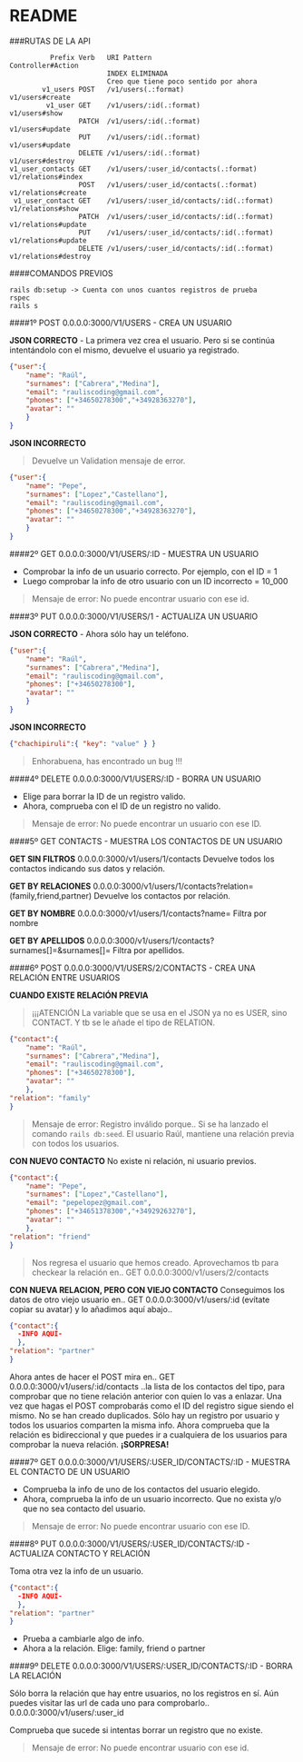 # README

###RUTAS DE LA API
```
          Prefix Verb   URI Pattern                               Controller#Action
                        INDEX ELIMINADA
                        Creo que tiene poco sentido por ahora
        v1_users POST   /v1/users(.:format)                       v1/users#create
         v1_user GET    /v1/users/:id(.:format)                   v1/users#show
                 PATCH  /v1/users/:id(.:format)                   v1/users#update
                 PUT    /v1/users/:id(.:format)                   v1/users#update
                 DELETE /v1/users/:id(.:format)                   v1/users#destroy
v1_user_contacts GET    /v1/users/:user_id/contacts(.:format)     v1/relations#index
                 POST   /v1/users/:user_id/contacts(.:format)     v1/relations#create
 v1_user_contact GET    /v1/users/:user_id/contacts/:id(.:format) v1/relations#show
                 PATCH  /v1/users/:user_id/contacts/:id(.:format) v1/relations#update
                 PUT    /v1/users/:user_id/contacts/:id(.:format) v1/relations#update
                 DELETE /v1/users/:user_id/contacts/:id(.:format) v1/relations#destroy
```
####COMANDOS PREVIOS
```
rails db:setup -> Cuenta con unos cuantos registros de prueba
rspec
rails s
```

####1º POST 0.0.0.0:3000/V1/USERS - CREA UN USUARIO

**JSON CORRECTO** - La primera vez crea el usuario.
Pero si se continúa intentándolo con el mismo, devuelve el usuario ya registrado.
```json
{"user":{ 
	"name": "Raúl",
	"surnames": ["Cabrera","Medina"],
	"email": "rauliscoding@gmail.com",
	"phones": ["+34650278300","+34928363270"],
	"avatar": ""
	}
}
```


**JSON INCORRECTO**
>Devuelve un Validation mensaje de error.
```json
{"user":{ 
	"name": "Pepe",
	"surnames": ["Lopez","Castellano"],
	"email": "rauliscoding@gmail.com",
	"phones": ["+34650278300","+34928363270"],
	"avatar": ""
	}
}
```


####2º GET 0.0.0.0:3000/V1/USERS/:ID - MUESTRA UN USUARIO

- Comprobar la info de un usuario correcto. Por ejemplo, con el ID = 1
- Luego comprobar la info de otro usuario con un ID incorrecto = 10_000
>Mensaje de error: No puede encontrar usuario con ese id.


####3º PUT 0.0.0.0:3000/V1/USERS/1 - ACTUALIZA UN USUARIO

**JSON CORRECTO** - Ahora sólo hay un teléfono.
```json
{"user":{ 
	"name": "Raúl",
	"surnames": ["Cabrera","Medina"],
	"email": "rauliscoding@gmail.com",
	"phones": ["+34650278300"],
	"avatar": ""
	}
}
```

**JSON INCORRECTO**
```json
{"chachipiruli":{ "key": "value" } }
```
>Enhorabuena, has encontrado un bug !!!

####4º DELETE 0.0.0.0:3000/V1/USERS/:ID - BORRA UN USUARIO

- Elige para borrar la ID de un registro valido.
- Ahora, comprueba con el ID de un registro no valido.
> Mensaje de error: No puede encontrar un usuario con ese ID.

####5º GET CONTACTS - MUESTRA LOS CONTACTOS DE UN USUARIO

**GET SIN FILTROS**
0.0.0.0:3000/v1/users/1/contacts
Devuelve todos los contactos indicando sus datos y relación.

**GET BY RELACIONES**
0.0.0.0:3000/v1/users/1/contacts?relation= (family,friend,partner)
Devuelve los contactos por relación.

**GET BY NOMBRE** 
0.0.0.0:3000/v1/users/1/contacts?name=
Filtra por nombre

**GET BY APELLIDOS** 
0.0.0.0:3000/v1/users/1/contacts?surnames[]=&surnames[]=
Filtra por apellidos.

####6º POST 0.0.0.0:3000/V1/USERS/2/CONTACTS - CREA UNA RELACIÓN ENTRE USUARIOS

**CUANDO EXISTE RELACIÓN PREVIA**
> ¡¡¡ATENCIÓN
> La variable que se usa en el JSON ya no es USER, sino CONTACT.
> Y tb se le añade el tipo de RELATION.
```json
{"contact":{ 
	"name": "Raúl",
	"surnames": ["Cabrera","Medina"],
	"email": "rauliscoding@gmail.com",
	"phones": ["+34650278300"],
	"avatar": ""
	},
"relation": "family"
}
```
> Mensaje de error: Registro inválido porque..
> Si se ha lanzado el comando `rails db:seed`.
> El usuario Raúl, mantiene una relación previa con todos los usuarios.

**CON NUEVO CONTACTO**
No existe ni relación, ni usuario previos.
```json
{"contact":{ 
	"name": "Pepe",
	"surnames": ["Lopez","Castellano"],
	"email": "pepelopez@gmail.com",
	"phones": ["+34651378300","+34929263270"],
	"avatar": ""
	},
"relation": "friend"
}
```
> Nos regresa el usuario que hemos creado.
> Aprovechamos tb para checkear la relación en..
> GET 0.0.0.0:3000/v1/users/2/contacts

**CON NUEVA RELACION, PERO CON VIEJO CONTACTO**
Conseguimos los datos de otro viejo usuario en..
GET 0.0.0.0:3000/v1/users/:id
(evítate copiar su avatar)
y lo añadimos aquí abajo..
```json
{"contact":{
  -INFO AQUÍ-
  },
"relation": "partner"
}
```
Ahora antes de hacer el POST mira en..
GET 0.0.0.0:3000/v1/users/:id/contacts
..la lista de los contactos del tipo, para comprobar que no tiene relación anterior con quien lo vas a enlazar.
Una vez que hagas el POST comprobarás como el ID del registro sigue siendo el mismo.
No se han creado duplicados.
Sólo hay un registro por usuario y todos los usuarios comparten la misma info.
Ahora comprueba que la relación es bidireccional y que puedes ir a cualquiera de los usuarios para comprobar la nueva relación.
**¡SORPRESA!**

####7º GET 0.0.0.0:3000/V1/USERS/:USER_ID/CONTACTS/:ID - MUESTRA EL CONTACTO DE UN USUARIO

- Comprueba la info de uno de los contactos del usuario elegido.
- Ahora, comprueba la info de un usuario incorrecto.
Que no exista y/o que no sea contacto del usuario.
> Mensaje de error: No puede encontrar usuario con ese ID.

####8º PUT 0.0.0.0:3000/V1/USERS/:USER_ID/CONTACTS/:ID - ACTUALIZA CONTACTO Y RELACIÓN

Toma otra vez la info de un usuario.
```json
{"contact":{
  -INFO AQUÍ-
  },
"relation": "partner"
}
```
- Prueba a cambiarle algo de info.
- Ahora a la relación.
Elige: family, friend o partner

####9º DELETE 0.0.0.0:3000/V1/USERS/:USER_ID/CONTACTS/:ID - BORRA LA RELACIÓN

Sólo borra la relación que hay entre usuarios, no los registros en sí.
Aún puedes visitar las url de cada uno para comprobarlo..
0.0.0.0:3000/v1/users/:user_id

Comprueba que sucede si intentas borrar un registro que no existe.
> Mensaje de error: No puede encontrar usuario con ese id.
